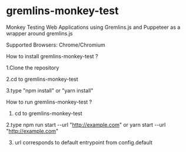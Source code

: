 # gremlins-monkey-test
Monkey Testing Web Applications using Gremlins.js and Puppeteer as a wrapper around gremlins.js

Supported Browsers: Chrome/Chromium

How to install gremlins-monkey-test ?

1.Clone the repository 

2.cd to gremlins-monkey-test

3.type "npm install" or "yarn install"


How to run gremlins-monkey-test ?

1. cd to gremlins-monkey-test

2.type npm run start --url "http://example.com"  or yarn start --url "http://example.com"

3. url corresponds to default entrypoint from config.default
